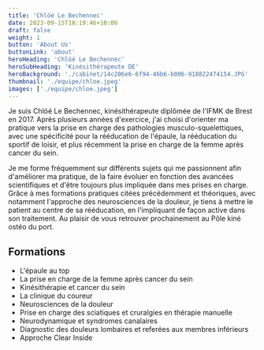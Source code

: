 ```yaml
---
title: 'Chlöé Le Bechennec'
date: 2023-09-15T18:19:46+10:00
draft: false
weight: 1
button: 'About Us'
buttonLink: 'about'
heroHeading: 'Chlöé Le Bechennec'
heroSubHeading: 'Kinésithérapeute DE'
heroBackground: './cabinet/14c206e6-6f94-46b6-b006-918822474154.JPG'
thumbnail: './equipe/chloe.jpeg'
images: ['./equipe/chloe.jpeg']
---
```


Je suis Chlöé Le Bechennec, kinésithérapeute diplômée de l'IFMK de Brest en 2017. Après plusieurs années d'exercice, j'ai choisi d'orienter ma pratique vers la prise en charge des pathologies musculo-squelettiques, avec une spécificité pour la rééducation de l'épaule, la rééducation du sportif de loisir, et plus récemment la prise en charge de la femme après cancer du sein. 

Je me forme fréquemment sur différents sujets qui me passionnent afin d'améliorer ma pratique, de la faire évoluer en fonction des avancées scientifiques et d'être toujours plus impliquée dans mes prises en charge.
Grâce à mes formations pratiques citées précédemment et théoriques, avec notamment l'approche des neurosciences de la douleur, je tiens à mettre le patient au centre de sa rééducation, en l'impliquant de façon active dans son traitement. 
Au plaisir de vous retrouver prochainement au Pôle kiné ostéo du port. 

## Formations
- L'épaule au top  
- La prise en charge de la femme après cancer du sein
- Kinésithérapie et cancer du sein 
- La clinique du coureur 
- Neurosciences de la douleur  
- Prise en charge des sciatiques et cruralgies en thérapie manuelle 
- Neurodynamique et syndromes canalaires 
- Diagnostic des douleurs lombaires et referées aux membres inférieurs
- Approche Clear Inside
